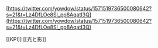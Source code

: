 
[https://twitter.com/yowdow/status/1571519736500080642?s=21&t=Lz4DfLOe8Sl_pp8AqatI3Q](https://twitter.com/yowdow/status/1571519736500080642?s=21&t=Lz4DfLOe8Sl_pp8AqatI3Q)

[[KPI]]
[[光と影]]
